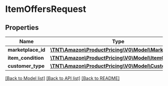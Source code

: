 # ItemOffersRequest

## Properties
Name | Type | Description | Notes
------------ | ------------- | ------------- | -------------
**marketplace_id** | [**\TNT\Amazon\ProductPricing\V0\Model\MarketplaceId**](MarketplaceId.md) |  | 
**item_condition** | [**\TNT\Amazon\ProductPricing\V0\Model\ItemCondition**](ItemCondition.md) |  | 
**customer_type** | [**\TNT\Amazon\ProductPricing\V0\Model\CustomerType**](CustomerType.md) |  | [optional] 

[[Back to Model list]](../README.md#documentation-for-models) [[Back to API list]](../README.md#documentation-for-api-endpoints) [[Back to README]](../README.md)


